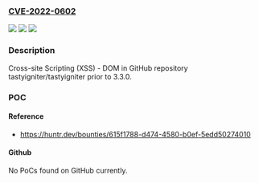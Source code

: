 ### [CVE-2022-0602](https://cve.mitre.org/cgi-bin/cvename.cgi?name=CVE-2022-0602)
![](https://img.shields.io/static/v1?label=Product&message=tastyigniter%2Ftastyigniter&color=blue)
![](https://img.shields.io/static/v1?label=Version&message=n%2Fa&color=blue)
![](https://img.shields.io/static/v1?label=Vulnerability&message=CWE-79%20Improper%20Neutralization%20of%20Input%20During%20Web%20Page%20Generation%20('Cross-site%20Scripting')&color=brighgreen)

### Description

Cross-site Scripting (XSS) - DOM in GitHub repository tastyigniter/tastyigniter prior to 3.3.0.

### POC

#### Reference
- https://huntr.dev/bounties/615f1788-d474-4580-b0ef-5edd50274010

#### Github
No PoCs found on GitHub currently.

